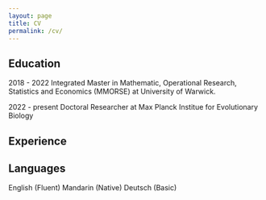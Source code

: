 ```yaml
---
layout: page
title: CV
permalink: /cv/
---
```


Education
---------
2018 - 2022 Integrated Master in Mathematic, Operational Research, Statistics and Economics (MMORSE) at University of Warwick.

2022 - present Doctoral Researcher at Max Planck Institue for Evolutionary Biology

Experience
----------
 
 
Languages
----------
English (Fluent)
Mandarin (Native)
Deutsch (Basic)




[jekyll-organization]: https://github.com/jekyll